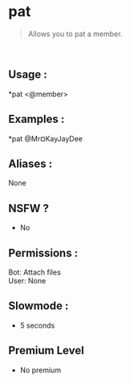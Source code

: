 # pat

> Allows you to pat a member.

<br>

## Usage :

*pat <@member>

## Examples :

*pat @Mr¤KayJayDee

## Aliases :

None

## NSFW ?

- No

## Permissions :

Bot: Attach files
<br>
User: None

## Slowmode :

- 5 seconds

## Premium Level

- No premium